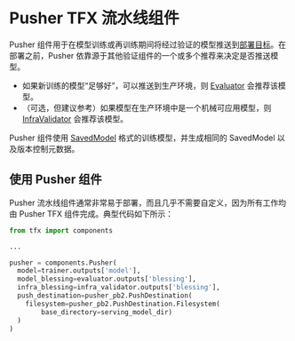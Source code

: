 # Pusher TFX 流水线组件

Pusher 组件用于在模型训练或再训练期间将经过验证的模型推送到[部署目标](index.md#deployment_targets)。在部署之前，Pusher 依靠源于其他验证组件的一个或多个推荐来决定是否推送模型。

- 如果新训练的模型“足够好”，可以推送到生产环境，则 [Evaluator](evaluator) 会推荐该模型。
- （可选，但建议参考）如果模型在生产环境中是一个机械可应用模型，则 [InfraValidator](infra_validator) 会推荐该模型。

Pusher 组件使用 [SavedModel](/guide/saved_model) 格式的训练模型，并生成相同的 SavedModel 以及版本控制元数据。

## 使用 Pusher 组件

Pusher 流水线组件通常非常易于部署，而且几乎不需要自定义，因为所有工作均由 Pusher TFX 组件完成。典型代码如下所示：

```python
from tfx import components

...

pusher = components.Pusher(
  model=trainer.outputs['model'],
  model_blessing=evaluator.outputs['blessing'],
  infra_blessing=infra_validator.outputs['blessing'],
  push_destination=pusher_pb2.PushDestination(
    filesystem=pusher_pb2.PushDestination.Filesystem(
        base_directory=serving_model_dir)
  )
)
```
